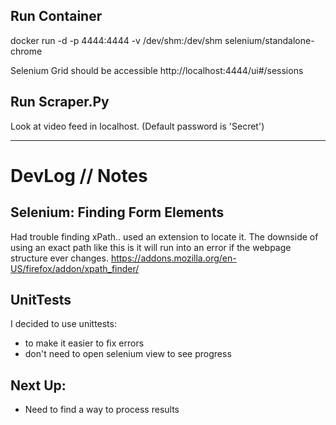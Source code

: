 ## Run Container
docker run -d -p 4444:4444 -v /dev/shm:/dev/shm selenium/standalone-chrome

Selenium Grid should be accessible
http://localhost:4444/ui#/sessions 

## Run Scraper.Py 
Look at video feed in localhost. (Default password is 'Secret')

---
# DevLog // Notes

## Selenium: Finding Form Elements
Had trouble finding xPath.. used an extension to locate it. 
The downside of using an exact path like this is it will run into an error if the webpage structure ever changes.
https://addons.mozilla.org/en-US/firefox/addon/xpath_finder/

## UnitTests
I decided to use unittests:
- to make it easier to fix errors
- don't need to open selenium view to see progress

## Next Up:
- Need to find a way to process results
